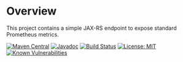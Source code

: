 # Overview

This project contains a simple JAX-RS endpoint to expose standard Prometheus metrics.

[![Maven Central](https://maven-badges.herokuapp.com/maven-central/dk.bankdata.prometheus/jaxrs-exporter/badge.svg)](https://maven-badges.herokuapp.com/maven-central/dk.bankdata.prometheus/jaxrs-exporter/)
[![Javadoc](https://javadoc.io/badge/dk.bankdata.prometheus/jaxrs-exporter/badge.svg)](https://www.javadoc.io/doc/dk.bankdata.prometheus/jaxrs-exporter)
[![Build Status](https://travis-ci.com/Bankdata/prometheus-jaxrs-exporter.svg?branch=master)](https://travis-ci.com/Bankdata/prometheus-jaxrs-exporter)
[![License: MIT](https://img.shields.io/badge/License-MIT-yellow.svg)](https://opensource.org/licenses/MIT)
[![Known Vulnerabilities](https://snyk.io/test/github/Bankdata/prometheus-jaxrs-exporter/badge.svg?targetFile=build.gradle)](https://snyk.io/test/github/Bankdata/prometheus-jaxrs-exporter?targetFile=build.gradle)
